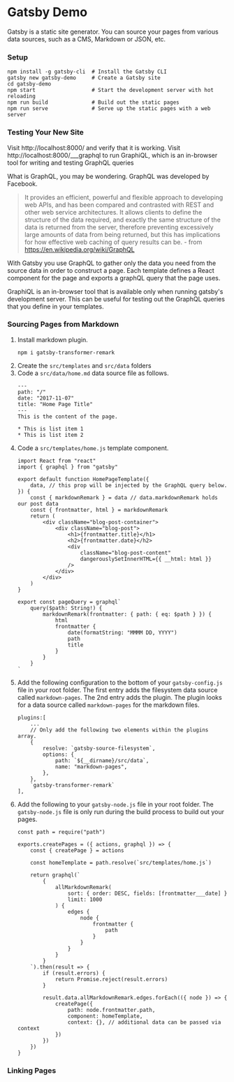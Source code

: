 # Gatsby Demo

Gatsby is a static site generator. You can source your pages from various data sources, such as a CMS, Markdown or JSON, etc.

### Setup

```
npm install -g gatsby-cli  # Install the Gatsby CLI
gatsby new gatsby-demo     # Create a Gatsby site
cd gatsby-demo
npm start                  # Start the development server with hot reloading
npm run build              # Build out the static pages
npm run serve              # Serve up the static pages with a web server
```

### Testing Your New Site

Visit http://localhost:8000/ and verify that it is working.
Visit http://localhost:8000/___graphql to run GraphiQL, which is an in-browser tool for writing and testing GraphQL queries

What is GraphQL, you may be wondering. GraphQL was developed by Facebook.

> It provides an efficient, powerful and flexible approach to developing web APIs, and has been compared and contrasted with REST and other web service architectures. It allows clients to define the structure of the data required, and exactly the same structure of the data is returned from the server, therefore preventing excessively large amounts of data from being returned, but this has implications for how effective web caching of query results can be. - from https://en.wikipedia.org/wiki/GraphQL

With Gatsby you use GraphQL to gather only the data you need from the source data in order to construct a page. Each template defines a React component for the page and exports a graphQL query that the page uses.

GraphiQL is an in-browser tool that is available only when running gatsby's development server. This can be useful for testing out the GraphQL queries that you define in your templates.

### Sourcing Pages from Markdown

1. Install markdown plugin.
    ```
    npm i gatsby-transformer-remark
    ```
1. Create the `src/templates` and `src/data` folders
1. Code a `src/data/home.md` data source file as follows.
    ```
    ---
    path: "/"
    date: "2017-11-07"
    title: "Home Page Title"
    ---
    This is the content of the page.

    * This is list item 1
    * This is list item 2
    ```
1. Code a `src/templates/home.js` template component.
    ```
    import React from "react"
    import { graphql } from "gatsby"

    export default function HomePageTemplate({
        data, // this prop will be injected by the GraphQL query below.
    }) {
        const { markdownRemark } = data // data.markdownRemark holds our post data
        const { frontmatter, html } = markdownRemark
        return (
            <div className="blog-post-container">
                <div className="blog-post">
                    <h1>{frontmatter.title}</h1>
                    <h2>{frontmatter.date}</h2>
                    <div
                        className="blog-post-content"
                        dangerouslySetInnerHTML={{ __html: html }}
                    />
                </div>
            </div>
        )
    }

    export const pageQuery = graphql`
        query($path: String!) {
            markdownRemark(frontmatter: { path: { eq: $path } }) {
                html
                frontmatter {
                    date(formatString: "MMMM DD, YYYY")
                    path
                    title
                }
            }
        }
    `
    ```
1. Add the following configuration to the bottom of your `gatsby-config.js` file in your root folder. The first entry adds the filesystem data source called `markdown-pages`. The 2nd entry adds the plugin. The plugin looks for a data source called `markdown-pages` for the markdown files.
    ```
    plugins:[
        ...
        // Only add the following two elements within the plugins array.
        {
            resolve: `gatsby-source-filesystem`,
            options: {
                path: `${__dirname}/src/data`,
                name: "markdown-pages",
            },
        },
        `gatsby-transformer-remark`
    ],
    ```
1. Add the following to your `gatsby-node.js` file in your root folder. The `gatsby-node.js` file is only run during the build process to build out your pages.
    ```
    const path = require("path")

    exports.createPages = ({ actions, graphql }) => {
        const { createPage } = actions

        const homeTemplate = path.resolve(`src/templates/home.js`)

        return graphql(`
            {
                allMarkdownRemark(
                    sort: { order: DESC, fields: [frontmatter___date] }
                    limit: 1000
                ) {
                    edges {
                        node {
                            frontmatter {
                                path
                            }
                        }
                    }
                }
            }
        `).then(result => {
            if (result.errors) {
                return Promise.reject(result.errors)
            }

            result.data.allMarkdownRemark.edges.forEach(({ node }) => {
                createPage({
                    path: node.frontmatter.path,
                    component: homeTemplate,
                    context: {}, // additional data can be passed via context
                })
            })
        })
    }

    ```

### Linking Pages
